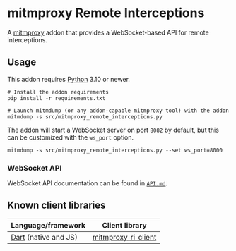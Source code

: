 # mitmproxy Remote Interceptions
A [mitmproxy] addon that provides a WebSocket-based API for remote interceptions.

## Usage
This addon requires [Python] 3.10 or newer.
```shell
# Install the addon requirements
pip install -r requirements.txt

# Launch mitmdump (or any addon-capable mitmproxy tool) with the addon
mitmdump -s src/mitmproxy_remote_interceptions.py
```
The addon will start a WebSocket server on port `8082` by default, but this can be customized with the `ws_port` option.
```shell
mitmdump -s src/mitmproxy_remote_interceptions.py --set ws_port=8000
```

### WebSocket API
WebSocket API documentation can be found in [`API.md`](API.md).

## Known client libraries

| Language/framework                       | Client library                                                      |
|------------------------------------------|---------------------------------------------------------------------|
| [Dart](https://dart.dev) (native and JS) | [mitmproxy_ri_client](https://pub.dev/packages/mitmproxy_ri_client) |

[mitmproxy]: https://mitmproxy.org
[python]: https://www.python.org
